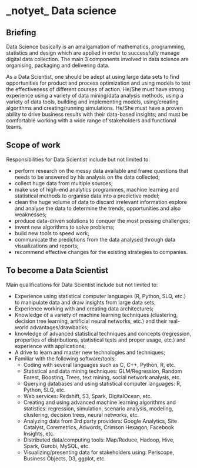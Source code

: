 # \_notyet\_ Data science

## Briefing
Data Science basically is an amalgamation of mathematics, programming, statistics and design which are applied in order to successfully manage digital data collection.  The main 3 components involved in data science are organising, packaging and delivering data.

As a Data Scientist, one should be adept at using large data sets to find opportunities for product and process optimization and using models to test the effectiveness of different courses of action. He/She must have strong experience using a variety of data mining/data analysis methods, using a variety of data tools, building and implementing models, using/creating algorithms and creating/running simulations. He/She must have a proven ability to drive business results with their data-based insights; and must be comfortable working with a wide range of stakeholders and functional teams.


## Scope of work
Responsibilities for Data Scientist include but not limited to:

- perform research on the messy data available and frame questions that needs to be answered by his analysis on the data collected; 
- collect huge data from multiple sources;
- make use of high-end analytics programmes, machine learning and statistical methods to organise data into a predictive model; 
- clean the huge volume of data to discard irrelevant information explore and analyse the data to determine the trends, opportunities and also weaknesses;
- produce data-driven solutions to conquer the most pressing challenges;
- invent new algorithms to solve problems;
- build new tools to speed work;
- communicate the predictions from the data analysed through data visualizations and reports;
- recommend effective changes for the existing strategies to companies.


## To become a Data Scientist
Main qualifications for Data Scientist include but not limited to:

- Experience using statistical computer languages (R, Python, SLQ, etc.) to manipulate data and draw insights from large data sets;
- Experience working with and creating data architectures;
- Knowledge of a variety of machine learning techniques (clustering, decision tree learning, artificial neural networks, etc.) and their real-world advantages/drawbacks;
- knowledge of advanced statistical techniques and concepts (regression, properties of distributions, statistical tests and proper usage, etc.) and experience with applications;
- A drive to learn and master new technologies and techniques;
- Familiar with the following software/tools:
  + Coding with several languages such as C, C++, Python, R, etc.
  + Statistical and data mining techniques: GLM/Regression, Random Forest, Boosting, Trees, text mining, social network analysis, etc.
  + Querying databases and using statistical computer languages: R, Python, SLQ, etc.
  + Web services: Redshift, S3, Spark, DigitalOcean, etc.
  + Creating and using advanced machine learning algorithms and statistics: regression, simulation, scenario analysis, modeling, clustering, decision trees, neural networks, etc.
  + Analyzing data from 3rd party providers: Google Analytics, Site Catalyst, Coremetrics, Adwords, Crimson Hexagon, Facebook Insights, etc.
  + Distributed data/computing tools: Map/Reduce, Hadoop, Hive, Spark, Gurobi, MySQL, etc.
  + Visualizing/presenting data for stakeholders using: Periscope, Business Objects, D3, ggplot, etc.
